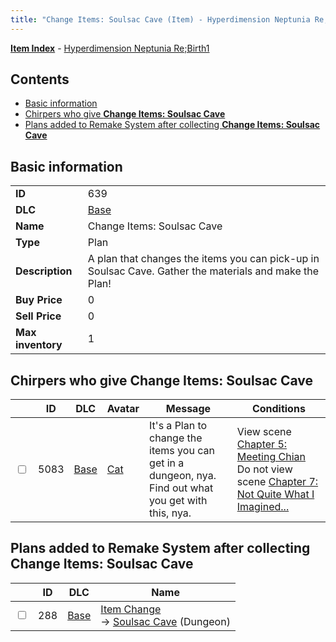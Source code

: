 ```yaml
---
title: "Change Items: Soulsac Cave (Item) - Hyperdimension Neptunia Re;Birth1"
---
```


[**Item Index**](/neptunia/rb1/item/index.html) - [Hyperdimension Neptunia Re;Birth1](/neptunia/rb1)

## Contents

- [Basic information](#basic-information)
- [Chirpers who give **Change Items: Soulsac Cave**](#chirpers-who-give-change-items-soulsac-cave)
- [Plans added to Remake System after collecting **Change Items: Soulsac Cave**](#plans-added-to-remake-system-after-collecting-change-items-soulsac-cave)

## Basic information

|   |   |
| -- | -- |
| **ID** | 639 |
| **DLC** | [Base](/neptunia/rb1/dlc/1-base.html) |
| **Name** | Change Items: Soulsac Cave |
| **Type** | Plan |
| **Description** | A plan that changes the items you can pick-up in Soulsac Cave. Gather the materials and make the Plan! |
| **Buy Price** | 0 |
| **Sell Price** | 0 |
| **Max inventory** | 1 |

## Chirpers who give **Change Items: Soulsac Cave**

|    | ID | DLC | Avatar | Message | Conditions |
| -- | -- | --- | ------ | ------- | ---------- |
| <input type="checkbox" id="rb1-chirper-event-1-5083" class="trackbox" /> | 5083 | [Base](/neptunia/rb1/dlc/1-base.html) | [Cat](/neptunia/rb1/avatar/1-226-cat.html) | It's a Plan to change the items you can get in a dungeon, nya.<br />Find out what you get with this, nya. | View scene [Chapter 5: Meeting Chian](/neptunia/rb1/scene/1-505-chapter-5-meeting-chian.html)<br />Do not view scene [Chapter 7: Not Quite What I Imagined...](/neptunia/rb1/scene/1-701-chapter-7-not-quite-what-i-imagined.html) |

## Plans added to Remake System after collecting **Change Items: Soulsac Cave**

|    | ID | DLC | Name |
| -- | -- | --- | ---- |
| <input type="checkbox" id="rb1-remake-1-288" class="trackbox" /> | 288 | [Base](/neptunia/rb1/dlc/1-base.html) | [Item Change](/neptunia/rb1/remake/1-288-item-change.html)<br />→ [Soulsac Cave](/neptunia/rb1/dungeon/1-16-soulsac-cave.html) (Dungeon) |
